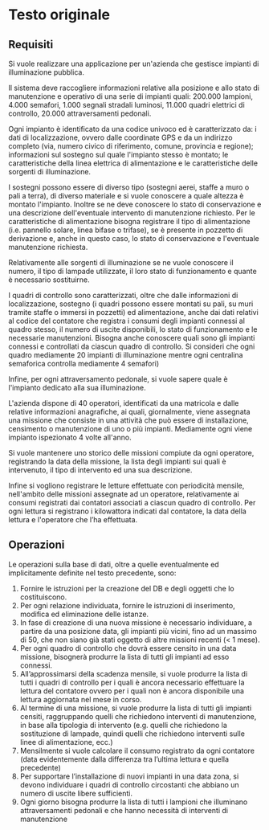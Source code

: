 # Testo originale

## Requisiti

Si vuole realizzare una applicazione per un'azienda che gestisce impianti di
illuminazione pubblica.

Il sistema deve raccogliere informazioni relative alla posizione e allo stato di
manutenzione e operativo di una serie di impianti quali: 200.000
lampioni, 4.000 semafori, 1.000 segnali stradali luminosi, 11.000
quadri elettrici di controllo, 20.000 attraversamenti pedonali.

Ogni impianto è identificato da una codice univoco ed è caratterizzato da: i
dati di localizzazione, ovvero dalle coordinate GPS e da un indirizzo completo
(via, numero civico di riferimento, comune, provincia e regione); informazioni
sul sostegno sul quale l'impianto stesso è montato; le caratteristiche della
linea elettrica di alimentazione e le caratteristiche delle sorgenti di
illuminazione.

I sostegni possono essere di diverso tipo (sostegni aerei, staffe a muro o
pali a terra), di diverso materiale e si vuole conoscere a quale altezza è
montato l'impianto. Inoltre se ne deve conoscere lo stato di conservazione e una
descrizione dell'eventuale intervento di manutenzione richiesto. Per le
caratteristiche di alimentazione bisogna registrare il tipo di alimentazione
(i.e. pannello solare, linea bifase o trifase), se è presente in pozzetto di
derivazione e, anche in questo caso, lo stato di conservazione e l'eventuale
manutenzione richiesta.

Relativamente alle sorgenti di illuminazione se ne vuole conoscere il numero,
il tipo di lampade utilizzate, il loro stato di funzionamento e quante è
necessario sostituirne.

I quadri di controllo sono caratterizzati, oltre che dalle informazioni di
localizzazione, sostegno (i quadri possono essere montati su pali, su muri
tramite staffe o immersi in pozzetti) ed alimentazione, anche dai dati relativi
al codice del contatore che registra i consumi degli impianti connessi al
quadro stesso, il numero di uscite disponibili, lo stato di funzionamento e le
necessarie manutenzioni.  Bisogna anche conoscere quali sono gli impianti
connessi e controllati da ciascun quadro di controllo. Si consideri che ogni
quadro mediamente 20 impianti di illuminazione mentre ogni centralina semaforica
controlla mediamente 4 semafori)

Infine, per ogni attraversamento pedonale, si vuole sapere quale è l'impianto
dedicato alla sua illuminazione.

L'azienda dispone di 40 operatori, identificati da una matricola e dalle
relative informazioni anagrafiche, ai quali, giornalmente, viene assegnata una
missione che consiste in una attività che può essere di installazione,
censimento o manutenzione di uno o più impianti. Mediamente ogni viene impianto
ispezionato 4 volte all'anno.

Si vuole mantenere uno storico delle missioni compiute da ogni operatore,
registrando la data della missione, la lista degli impianti sui quali è
intervenuto, il tipo di intervento ed una sua descrizione.

Infine si vogliono registrare le letture effettuate con periodicità mensile,
nell'ambito delle missioni assegnate ad un operatore, relativamente ai consumi
registrati dai contatori associati a ciascun quadro di controllo. Per ogni
lettura si registrano i kilowattora indicati dal contatore, la data della
lettura e l'operatore che l’ha effettuata.

## Operazioni

Le operazioni sulla base di dati, oltre a quelle eventualmente ed implicitamente definite nel testo precedente, sono:

1. Fornire le istruzioni per la creazione del DB e degli oggetti che lo costituiscono.
2. Per ogni relazione individuata, fornire le istruzioni di inserimento, modifica ed
eliminazione delle istanze.
3. In fase di creazione di una nuova missione è necessario individuare, a partire da una
posizione data, gli impianti più vicini, fino ad un massimo di 50, che non siano già stati
oggetto di altre missioni recenti (< 1 mese).
4. Per ogni quadro di controllo che dovrà essere censito in una data missione, bisognerà
produrre la lista di tutti gli impianti ad esso connessi.
5. All’approssimarsi della scadenza mensile, si vuole produrre la lista di tutti i quadri di
controllo per i quali è ancora necessario effettuare la lettura del contatore ovvero per i
quali non è ancora disponibile una lettura aggiornata nel mese in corso.
6. Al termine di una missione, si vuole produrre la lista di tutti gli impianti censiti,
raggruppando quelli che richiedono interventi di manutenzione, in base alla tipologia di intervento (e.g. quelli che richiedono la sostituzione di lampade, quindi quelli che richiedono interventi sulle linee di alimentazione, ecc.)
7. Mensilmente si vuole calcolare il consumo registrato da ogni contatore (data evidentemente dalla differenza tra l’ultima lettura e quella precedente)
8. Per supportare l’installazione di nuovi impianti in una data zona, si devono individuare i quadri di controllo circostanti che abbiano un numero di uscite libere sufficienti.
9. Ogni giorno bisogna produrre la lista di tutti i lampioni che illuminano attraversamenti pedonali e che hanno necessità di interventi di manutenzione
